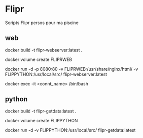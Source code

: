 # Flipr
Scripts Flipr persos pour ma piscine

## web 
docker build -t flipr-webserver:latest . 

docker volume create FLIPRWEB

docker run -d -p 8080:80 -v FLIPRWEB:/usr/share/nginx/html/ -v FLIPPYTHON:/usr/local/src/ flipr-webserver:latest

docker exec -it <connt_name> /bin/bash

## python
docker build -t flipr-getdata:latest .

docker volume create FLIPPYTHON

docker run -d -v FLIPPYTHON:/usr/local/src/ flipr-getdata:latest
